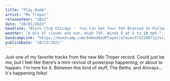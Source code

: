 ```yaml
---
title: "Play Dumb"
artist: "Mo Troper"
releaseYear: "2022"
date: "10/01/2022"
headline: "Block Club Chicago - 'You Can Get Your Pet Blessed In Pullman This Weekend'"
weather: "A mix of clouds and sun. High 75F. Winds E at 5 to 10 mph."
bandcampLink: "https://bandcamp.com/EmbeddedPlayer/album=3752208712/size=large/bgcol=ffffff/linkcol=0687f5/tracklist=false/track=3303266375/transparent=true/"
publishDate: "10/22/2022"
---
```


Just one of my favorite tracks from the new Mo Troper record. Could just be me, but I feel like there's a mini-revival of powerpop happening, or about to happen. I'm here for it. Between this kind of stuff, The Beths, and Alvvays... it's happening folks!
